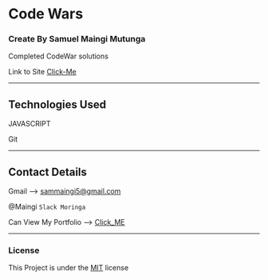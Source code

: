 # Code Wars 

### Create By Samuel Maingi Mutunga

Completed CodeWar solutions

Link to Site [Click-Me](https://www.codewars.com/)

---

## Technologies Used

JAVASCRIPT

Git

---

## Contact Details
Gmail --> sammaingi5@gmail.com

@Maingi `Slack Moringa`

Can View My Portfolio --> [Click_ME](https://samuelmaingi.herokuapp.com/#home)

---

### License
This Project is under the [MIT](LICENCE) license
